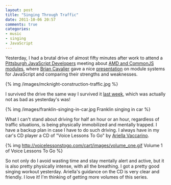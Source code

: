 ```yaml
---
layout: post
title: "Singing Through Traffic"
date: 2011-10-06 20:57
comments: true
categories:
- music
- singing
- JavaScript
---
```

Yesterday, I had a brutal drive of almost fifty minutes after work to attend a [Pittsburgh JavaScript Developers](http://www.meetup.com/Pittsburgh-JavaScript-Developers/) meeting about [AMD and CommonJS modules](http://www.meetup.com/Pittsburgh-JavaScript-Developers/events/34568402/), where [Brian Cavalier](http://briancavalier.com/) gave a nice [presentation](http://briancavalier.com/presentations/pgh-js-amd-10-2011/) on module systems for JavaScript and comparing their strengths and weaknesses.

{% img /images/mcknight-construction-traffic.jpg %}

I survived the drive the same way I survived it [last week](http://franklinchen.com/blog/2011/09/27/when-jquery-attacks/), which was actually not as bad as yesterday's was!

<!--more-->

{% img /images/franklin-singing-in-car.jpg Franklin singing in car %}

What I can't stand about driving for half an hour or an hour, regardless of traffic situations, is being physically immobilized and mentally trapped. I have a backup plan in case I have to do such driving. I always have in my car's CD player a CD of "Voice Lessons To Go" by [Ariella Vaccarino](http://voicelessonstogo.com/).

{% img http://voicelessonstogo.com/cart/images/volume_one.gif Volume 1 of Voice Lessons To Go %}

So not only do I avoid wasting time and stay mentally alert and active, but it is also pretty physically intense, with all the breathing. I got a pretty good singing workout yesterday. Ariella's guidance on the CD is very clear and friendly. I love it! I'm thinking of getting more volumes of this series.
